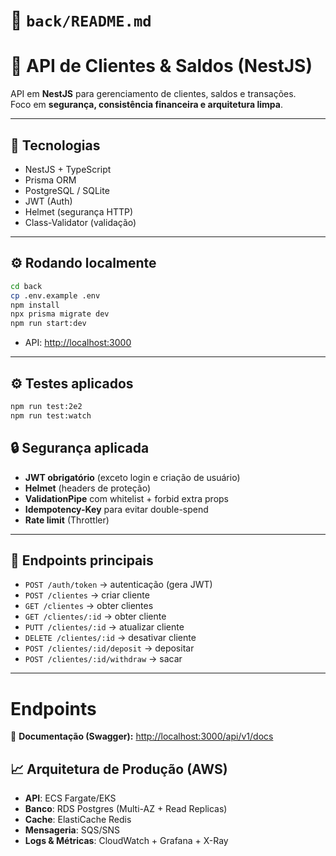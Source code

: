 
# 📘 `back/README.md`

# 🏦 API de Clientes & Saldos (NestJS)

API em **NestJS** para gerenciamento de clientes, saldos e transações.  
Foco em **segurança, consistência financeira e arquitetura limpa**.

---

## 🚀 Tecnologias
- NestJS + TypeScript
- Prisma ORM
- PostgreSQL / SQLite
- JWT (Auth)
- Helmet (segurança HTTP)
- Class-Validator (validação)

---

## ⚙️ Rodando localmente
```bash
cd back
cp .env.example .env
npm install
npx prisma migrate dev
npm run start:dev
````

* API: [http://localhost:3000](http://localhost:3000)

---

## ⚙️ Testes aplicados
```bash
npm run test:2e2
npm run test:watch
````

## 🔒 Segurança aplicada

* **JWT obrigatório** (exceto login e criação de usuário)
* **Helmet** (headers de proteção)
* **ValidationPipe** com whitelist + forbid extra props
* **Idempotency-Key** para evitar double-spend
* **Rate limit** (Throttler)

---

## 📌 Endpoints principais

* `POST /auth/token` → autenticação (gera JWT)
* `POST /clientes` → criar cliente
* `GET /clientes` → obter clientes
* `GET /clientes/:id` → obter cliente
* `PUTT /clientes/:id` → atualizar cliente
* `DELETE /clientes/:id` → desativar cliente
* `POST /clientes/:id/deposit` → depositar
* `POST /clientes/:id/withdraw` → sacar

---

# Endpoints

📖 **Documentação  (Swagger):**
[http://localhost:3000/api/v1/docs](http://localhost:3000/api/v1/docs)

## 📈 Arquitetura de Produção (AWS)

* **API**: ECS Fargate/EKS
* **Banco**: RDS Postgres (Multi-AZ + Read Replicas)
* **Cache**: ElastiCache Redis
* **Mensageria**: SQS/SNS
* **Logs & Métricas**: CloudWatch + Grafana + X-Ray

